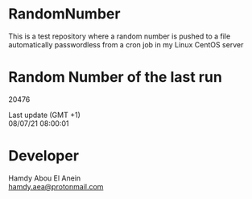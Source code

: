 # RandomNumber    
This is a test repository where a random number is pushed to a file automatically passwordless from a cron job in my Linux CentOS server    
# Random Number of the last run   
20476
      
Last update (GMT +1)    
08/07/21 08:00:01
# Developer    
Hamdy Abou El Anein   
hamdy.aea@protonmail.com

